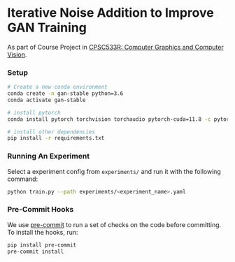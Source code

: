 # Iterative Noise Addition to Improve GAN Training
As part of Course Project in [CPSC533R: Computer Graphics and Computer Vision](https://www.cs.ubc.ca/~rhodin/2022_2023_CPSC_533R/).

### Setup
```bash
# Create a new conda environment
conda create -n gan-stable python=3.6
conda activate gan-stable

# install pytorch
conda install pytorch torchvision torchaudio pytorch-cuda=11.8 -c pytorch-nightly -c nvidia

# install other dependencies
pip install -r requirements.txt
```

### Running An Experiment
Select a experiment config from `experiments/` and run it with the following command:
```bash
python train.py --path experiments/<experiment_name>.yaml
```

### Pre-Commit Hooks
We use [pre-commit](https://pre-commit.com/) to run a set of checks on the code before committing. To install the hooks, run:
```bash
pip install pre-commit
pre-commit install
```
